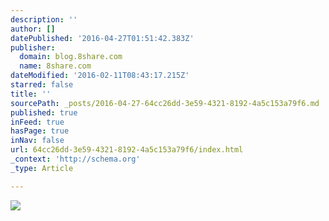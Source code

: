 ```yaml
---
description: ''
author: []
datePublished: '2016-04-27T01:51:42.383Z'
publisher:
  domain: blog.8share.com
  name: 8share.com
dateModified: '2016-02-11T08:43:17.215Z'
starred: false
title: ''
sourcePath: _posts/2016-04-27-64cc26dd-3e59-4321-8192-4a5c153a79f6.md
published: true
inFeed: true
hasPage: true
inNav: false
url: 64cc26dd-3e59-4321-8192-4a5c153a79f6/index.html
_context: 'http://schema.org'
_type: Article

---
```

![](http://dmid0fhonc2z0.cloudfront.net/wp-content/uploads/2016/02/source_-hotelscombined.com_.jpg)